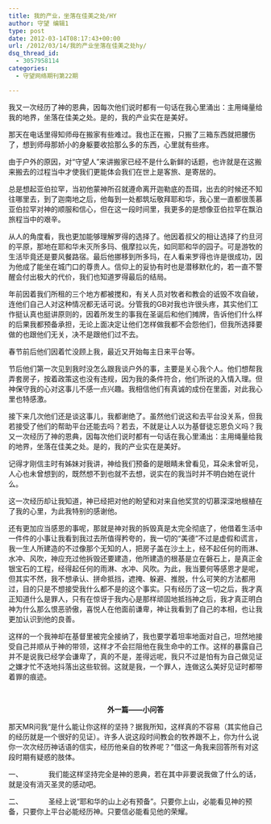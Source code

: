 ```yaml
---
title: 我的产业，坐落在佳美之处/HY
author: 守望 编辑1
type: post
date: 2012-03-14T08:17:43+00:00
url: /2012/03/14/我的产业坐落在佳美之处hy/
dsq_thread_id:
  - 3057958114
categories:
  - 守望网络期刊第22期

---
```

我又一次经历了神的恩典，因每次他们说时都有一句话在我心里涌出：主用绳量给我的地界，坐落在佳美之处。是的，我的产业实在是美好。

<!--more-->

那天在电话里得知师母在搬家有些难过。我也正在搬，只搬了三箱东西就把腰伤了，想到师母那娇小的身躯要收拾那么多的东西，心里就有些疼。

由于户外的原因，对“守望人”来讲搬家已经不是什么新鲜的话题，也许就是在这搬来搬去的过程当中才使我们更能体会我们在世上是客旅、是寄居的。

总是想起亚伯拉罕，当初他蒙神所召就遵命离开迦勒底的吾珥，出去的时候还不知往哪里去，到了迦南地之后，他每到一处都筑坛敬拜耶和华，我心里一直都很羡慕亚伯拉罕对神的顺服和信心，但在这一段时间里，我更多的是想像亚伯拉罕在飘泊旅程当中的艰辛。

从人的角度看，我也更加能够理解罗得的选择了。他因着叔父的相让选择了约旦河的平原，那地在耶和华未灭所多玛、俄摩拉以先，如同耶和华的园子。可是游牧的生活毕竟还是要风餐路宿。最后他挪移到所多玛，在人看来罗得也许是很成功，因为他成了能坐在城门口的尊贵人。信仰上的妥协有时也是潜移默化的，若一直不警醒会付出极大的代价，我们也知道罗得最后的结局。

年前因着我们所租的三个地方都被搅和，有关人员对牧者和教会的诋毁不攻自破，连他们自己人对这种情况都无话可说。分管我的GB对我也许很头疼，其实他们工作挺认真也挺讲原则的，因着所发生的事我在圣诞后和他们摊牌，告诉他们什么样的后果我都预备承担，无论上面决定让他们怎样做我都不会怨他们，但我所选择要做的也跟他们无关，决不是跟他们过不去。

春节前后他们因着忙没顾上我，最近又开始每主日来平台等。

节后他们第一次见到我时没怎么跟我谈户外的事，主要是关心我个人。他们想帮我弄套房子，按着政策这也没有违规，因为我的条件符合，他们所说的入情入理。但神保守我的心对这事儿不感一点兴趣。我相信他们有真诚的成份在里面，对此我心里也特感激。

接下来几次他们还是谈这事儿，我都谢绝了。虽然他们说这和去平台没关系，但我若接受了他们的帮助平台还能去吗？若去，不就是让人以为基督徒忘恩负义吗？我又一次经历了神的恩典，因每次他们说时都有一句话在我心里涌出：主用绳量给我的地界，坐落在佳美之处。是的，我的产业实在是美好。

记得才刚信主时有姊妹对我讲，神给我们预备的是眼睛未曾看见，耳朵未曾听见，人心也未曾想到的，既然想不到也就不去想，说实在的我当时并不明白她在说什么。

这一次经历却让我知道，神已经把对他的盼望和对来自他奖赏的切慕深深地根植在了我的心里，为此我特别的感谢他。

还有更加应当感恩的事呢，那就是神对我的拆毁真是太完全彻底了，他借着生活中一件件的小事让我看到我过去所值得矜夸的，我一切的“美德”不过是虚假和谎言，我一生人所建造的不过像那个无知的人，把房子盖在沙土上，经不起任何的雨淋、水冲、风吹，神应充过他拆毁还要建造，他所建造的根基是立在磐石上，是真正金银宝石的工程，经得起任何的雨淋、水冲、风吹。为此，我当要何等感恩才是呢，但其实不然，我不想承认、拼命抵挡，遮掩、躲避、推脱，什么可笑的方法都用过，目的只是不想接受我什么都不是的这个事实。只有经历了这一切之后，我才真正知道什么是罪人，只有在惊讶于我内心是那样顽固地抵挡神之后，我才真正明白神为什么那么恨恶骄傲，喜悦人在他面前谦卑，神让我看到了自己的本相，也让我更加认识到他的良善。

这样的一个我神却在基督里被完全接纳了，我也要学着坦率地面对自己，坦然地接受自己并顺从于神的带领，这样才不会拦阻他在我生命中的工作。这样的暴露自己并不是说我已经学会谦卑了，真的不是，差得远呢，我只不过是怕有为自己做见证之嫌才忙不迭地抖落出这些软弱。这就是我，一个罪人，连做这么美好见证时都带着罪的痕迹。

&nbsp;

<p align="center">
  <strong>外一篇——小问答</strong>
</p>

那天MR问我“是什么能让你这样的坚持？据我所知，这样真的不容易（其实他自己的经历就是一个很好的见证）。许多人说这段时间教会的牧养跟不上，你为什么说你一次次经历神话语的信实，经历他亲自的牧养呢？”借这一角我来回答所有对这段时期有疑惑的肢体。

一、             我们能这样坚持完全是神的恩典，若在其中非要说我做了什么的话，就是没有消灭圣灵的感动吧。

二、             圣经上说“耶和华的山上必有预备”。只要你上山，必能看见神的预备，只要你上平台必能经历神。只要信必能看见他的荣耀。